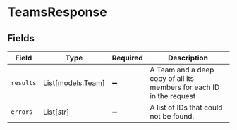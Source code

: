 # TeamsResponse


## Fields

| Field                                                                | Type                                                                 | Required                                                             | Description                                                          |
| -------------------------------------------------------------------- | -------------------------------------------------------------------- | -------------------------------------------------------------------- | -------------------------------------------------------------------- |
| `results`                                                            | List[[models.Team](../models/team.md)]                               | :heavy_minus_sign:                                                   | A Team and a deep copy of all its members for each ID in the request |
| `errors`                                                             | List[*str*]                                                          | :heavy_minus_sign:                                                   | A list of IDs that could not be found.                               |